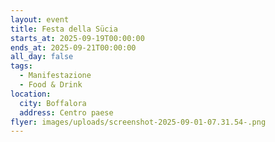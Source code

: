 ```yaml
---
layout: event
title: Festa della Sücia
starts_at: 2025-09-19T00:00:00
ends_at: 2025-09-21T00:00:00
all_day: false
tags:
  - Manifestazione
  - Food & Drink
location:
  city: Boffalora
  address: Centro paese
flyer: images/uploads/screenshot-2025-09-01-07.31.54-.png
---
```

